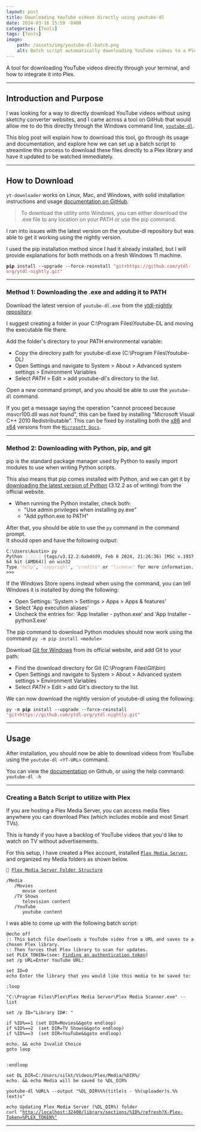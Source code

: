 ```yaml
---
layout: post
title: Downloading YouTube videos directly using youtube-dl
date: 2024-03-16 15:59 -0400
categories: [Tools]
tags: [Tools]
image:
    path: /assets/img/youtube-dl-batch.png
    alt: Batch script automatically downloading YouTube videos to a Plex library.
---
```

<link href="../../assets/css/terminal_styles.css" rel="stylesheet">

A tool for downloading YouTube videos directly through your terminal, and how to integrate it into Plex.

---

## Introduction and Purpose

I was looking for a way to directly download YouTube videos without using sketchy converter websites, and I came across a tool on GitHub that would allow me to do this directly through the Windows command line,  [`youtube-dl`](https://github.com/ytdl-org/youtube-dl). 

This blog post will explain how to download this tool, go through its usage and documentation, and explore how we can set up a batch script to streamline this process to download these files directly to a Plex library and have it updated to be watched immediately.

---

## How to Download

`yt-downloader` works on Linux, Mac, and Windows, with solid installation instructions and usage [documentation on GitHub](https://github.com/ytdl-org/youtube-dl#installation).

> To download the utility onto Windows, you can either download the .exe file to any location on your PATH or use the pip command.

I ran into issues with the latest version on the youtube-dl repository but was able to get it working using the nightly version.

I used the pip installation method since I had it already installed, but I will provide explanations for both methods on a fresh Windows 11 machine.

<div class="language-console">
    <div class="highlight">
        <pre class="highlight"><code><strong>pip</strong> install <span class="t-seagreen">--upgrade --force-reinstall</span> <span style="color: #BB4444">"git+https://github.com/ytdl-org/ytdl-nightly.git"</span></code></pre>
    </div>
</div>

---

### Method 1: Downloading the .exe and adding it to PATH

Download the latest version of `youtube-dl.exe` from the [ytdl-nightly repository](https://github.com/ytdl-org/youtube-dl#installation).

I suggest creating a folder in your C:\Program Files\Youtube-DL and moving the executable file there.

Add the folder's directory to your PATH environmental variable:
- Copy the directory path for youtube-dl.exe (C:\Program Files\Youtube-DL)
- Open Settings and navigate to System > About > Advanced system settings > Environment Variables
- Select *PATH* > Edit > add youtube-dl's directory to the list.

Open a new command prompt, and you should be able to use the `youtube-dl` command. 

If you get a message saying the operation "cannot proceed because msvcr100.dll was not found", this can be fixed by installing "Microsoft Visual C++ 2010 Redistributable". This can be fixed by installing both the [x86](https://download.microsoft.com/download/1/6/5/165255E7-1014-4D0A-B094-B6A430A6BFFC/vcredist_x86.exe) and [x64](https://download.microsoft.com/download/1/6/5/165255E7-1014-4D0A-B094-B6A430A6BFFC/vcredist_x64.exe) versions from the [`Microsoft Docs`](https://learn.microsoft.com/en-US/cpp/windows/latest-supported-vc-redist?view=msvc-170).

---

### Method 2: Downloading with Python, pip, and git

pip is the standard package manager used by Python to easily import modules to use when writing Python scripts. 

This also means that pip comes installed with Python, and we can get it by [downloading the latest version of Python](https://www.python.org/downloads/) (3.12.2 as of writing) from the official website. 

- When running the Python installer, check both:
  - "Use admin privileges when installing py.exe"
  - "Add python.exe to PATH"

After that, you should be able to use the `py` command in the command prompt. <br/>It should open and have the following output:

<div class="language-console">
    <div class="code-header">
        <span data-label-text="Python"><i class="fas fa-code fa-fw small"></i></span>
        <span></span>
    </div>
    <div class="highlight">
        <pre class="highlight"><code><span class="t-blue">C:\Users\Austin></span> py<br/>Python <span style="color: #B8D7A3">3.12.2</span> (tags/v3.12.2:6abddd9, Feb 6 2024, 21:26:36) [MSC v.1937 64 bit (AMD64)] on win32<br/>Type <span style="color: #D69D85">&quot;help&quot;</span>, <span style="color: #D69D85">&quot;copyright&quot;</span>, <span style="color: #D69D85">&quot;credits&quot;</span> or <span style="color: #D69D85">&quot;license&quot;</span> for more information.<br/>>>></code></pre>
    </div>
</div>

If the Windows Store opens instead when using the command, you can tell Windows it is installed by doing the following:
- Open Settings: 'System > Settings > Apps > Apps & features'
- Select 'App execution aliases'
- Uncheck the entries for: 'App Installer - python.exe' and 'App Installer - python3.exe'

The pip command to download Python modules should now work using the command `py -m pip install <module>` 

Download [Git for Windows](https://git-scm.com/download/win) from its official website, and add Git to your path:
- Find the download directory for Git (C:\Program Files\Git\bin)
- Open Settings and navigate to System > About > Advanced system settings > Environment Variables
- Select *PATH* > Edit > add Git's directory to the list.

We can now download the nightly version of youtube-dl using the following:

<div class="language-console">
    <div class="highlight">
        <pre class="highlight"><code><span class="t-lightblue">py</span> <span class="t-seagreen">-m</span> <strong>pip</strong> install <span class="t-seagreen">--upgrade --force-reinstall </span><span style="color: #BB4444">"git+https://github.com/ytdl-org/ytdl-nightly.git"</span></code></pre>
    </div>
</div>

---

## Usage

After installation, you should now be able to download videos from YouTube using the `youtube-dl <YT-URL>` command.

You can view the [documentation](https://github.com/ytdl-org/youtube-dl#description) on Github, or using the help command: `youtube-dl -h`

---

### Creating a Batch Script to utilize with Plex

If you are hosting a Plex Media Server, you can access media files anywhere you can download Plex (which includes mobile and most Smart TVs). 

This is handy if you have a backlog of YouTube videos that you'd like to watch on TV without advertisements.

For this setup, I have created a Plex account, installed [`Plex Media Server`](https://www.plex.tv/media-server-downloads/), and organized my Media folders as shown below.

<div class="language-console">
    <div class="highlight">
        <pre class="highlight"><code>📂 <a href="https://support.plex.tv/articles/naming-and-organizing-your-tv-show-files/">Plex Media Server Folder Structure</a><br/>
/Media 
   /Movies
      movie content
   /TV Shows
      television content
   /YouTube
      youtube content</code></pre>
    </div>
</div>

I was able to come up with the following batch script:

<div class="language-console">
    <div class="code-header">
        <span data-label-text="Batch"><i class="fas fa-code fa-fw small"></i></span>
        <span></span>
    </div>
    <div class="highlight">
        <pre class="highlight"><code>@<span class="t-blue">echo off</span><br/><span class="t-green">:: This batch file downloads a YouTube video from a URL and saves to a chosen Plex library.</span><br/><span class="t-green">:: Then forces that Plex library to scan for updates.</span><br/><span class="t-blue">set</span> <span class="t-lightblue">PLEX_TOKEN</span>=(see: <a href="https://support.plex.tv/articles/204059436-finding-an-authentication-token-x-plex-token/">Finding an authentication token</a>)<br/><span class="t-blue">set</span> /p <span class="t-lightblue">URL</span>=Enter YouTube URL: <br/><br/><span class="t-blue">set</span> <span class="t-lightblue">ID</span>=<span class="t-seagreen">0</span><br/><span class="t-blue">echo</span> Enter the library that you would like this media to be saved to: <br/><br/>:<span class="t-blue">loop</span><br/><br/><span class="t-orange">"C:\Program Files\Plex\Plex Media Server\Plex Media Scanner.exe"</span> --list<br/><br/><span class="t-blue">set</span> /p <span class="t-lightblue">ID</span>=<span class="t-orange">"Library ID#: "</span><br/><br/>if <span class="t-lightblue">%ID%</span>==<span class="t-seagreen">1</span> <span class="t-gold">(</span>set DIR=Movies&&goto endloop<span class="t-gold">)</span><br/>if <span class="t-lightblue">%ID%</span>==<span class="t-seagreen">2</span>  <span class="t-gold">(</span>set DIR=TV Shows&&goto endloop<span class="t-gold">)</span><br/>if <span class="t-lightblue">%ID%</span>==<span class="t-seagreen">3</span>  <span class="t-gold">(</span>set DIR=YouTube&&goto endloop<span class="t-gold">)</span><br/><br/><span class="t-blue">echo</span>. && <span class="t-blue">echo</span> Invalid Choice<br/>goto loop<br/><br/><br/>:<span class="t-blue">endloop</span><br/><br/><span class="t-blue">set</span> DL_DIR=C:/Users/silkt/Videos/Plex/Media/<span class="t-lightblue">%DIR%</span>/<br/><span class="t-blue">echo</span>. && <span class="t-blue">echo</span> Media will be saved to <span class="t-lightblue">%DL_DIR%</span><br/><br/>youtube-dl <span class="t-lightblue">%URL%</span> --output <span class="t-orange">"</span><span class="t-lightblue">%DL_DIR%</span><span class="t-gold">%%</span><span class="t-orange">(title)s -</span> <span class="t-gold">%%</span><span class="t-orange">(uploader)s.%%(ext)s"</span><br/><br/><span class="t-blue">echo</span> Updating Plex Media Server <span class="t-gold">(</span><span class="t-lightblue">%DL_DIR%</span><span class="t-gold">)</span> folder<br/>curl "<u class="t-orange">http://localhost:32400/library/sections/<span class="t-lightblue">%ID%</span>/refresh?X-Plex-Token=<span class="t-lightblue">%PLEX_TOKEN%</span>"</u></code></pre>
    </div>
</div>

---

